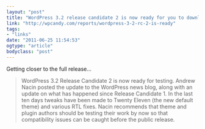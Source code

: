 ```yaml
---
layout: "post"
title: "WordPress 3.2 release candidate 2 is now ready for you to download and test"
link: "http://wpcandy.com/reports/wordpress-3-2-rc-2-is-ready"
tags: 
- "links"
date: "2011-06-25 11:54:53"
ogtype: "article"
bodyclass: "post"
---
```


Getting closer to the full release…

> WordPress 3.2 Release Candidate 2 is now ready for testing. Andrew Nacin posted the update to the WordPress news blog, along with an update on what has happened since Release Candidate 1. In the last ten days tweaks have been made to Twenty Eleven (the new default theme) and various RTL fixes. Nacin recommends that theme and plugin authors should be testing their work by now so that compatibility issues can be caught before the public release.